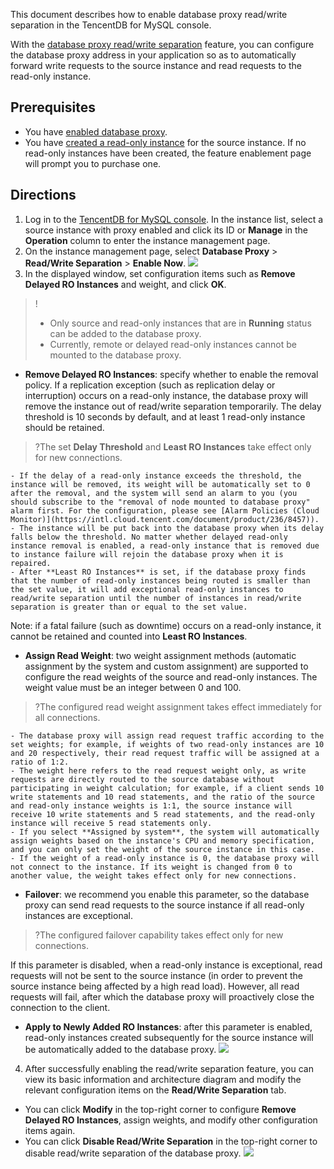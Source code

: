 
This document describes how to enable database proxy read/write separation in the TencentDB for MySQL console.

With the [database proxy read/write separation](https://intl.cloud.tencent.com/document/product/236/41093) feature, you can configure the database proxy address in your application so as to automatically forward write requests to the source instance and read requests to the read-only instance.

## Prerequisites
- You have [enabled database proxy](https://intl.cloud.tencent.com/document/product/236/41087).
- You have [created a read-only instance](https://intl.cloud.tencent.com/document/product/236/7270) for the source instance. If no read-only instances have been created, the feature enablement page will prompt you to purchase one.

## Directions
1. Log in to the [TencentDB for MySQL console](https://console.cloud.tencent.com/cdb). In the instance list, select a source instance with proxy enabled and click its ID or **Manage** in the **Operation** column to enter the instance management page.
2. On the instance management page, select **Database Proxy** > **Read/Write Separation** > **Enable Now**.
![](https://main.qcloudimg.com/raw/b07508f045b727ca63c294b707159474.png)
3. In the displayed window, set configuration items such as **Remove Delayed RO Instances** and weight, and click **OK**.
>!
>- Only source and read-only instances that are in **Running** status can be added to the database proxy.
>- Currently, remote or delayed read-only instances cannot be mounted to the database proxy.
>
 - **Remove Delayed RO Instances**: specify whether to enable the removal policy. If a replication exception (such as replication delay or interruption) occurs on a read-only instance, the database proxy will remove the instance out of read/write separation temporarily. The delay threshold is 10 seconds by default, and at least 1 read-only instance should be retained.
 >?The set **Delay Threshold** and **Least RO Instances** take effect only for new connections.
 >
    - If the delay of a read-only instance exceeds the threshold, the instance will be removed, its weight will be automatically set to 0 after the removal, and the system will send an alarm to you (you should subscribe to the "removal of node mounted to database proxy" alarm first. For the configuration, please see [Alarm Policies (Cloud Monitor)](https://intl.cloud.tencent.com/document/product/236/8457)).
    - The instance will be put back into the database proxy when its delay falls below the threshold. No matter whether delayed read-only instance removal is enabled, a read-only instance that is removed due to instance failure will rejoin the database proxy when it is repaired.
    - After **Least RO Instances** is set, if the database proxy finds that the number of read-only instances being routed is smaller than the set value, it will add exceptional read-only instances to read/write separation until the number of instances in read/write separation is greater than or equal to the set value.
Note: if a fatal failure (such as downtime) occurs on a read-only instance, it cannot be retained and counted into **Least RO Instances**.
 - **Assign Read Weight**: two weight assignment methods (automatic assignment by the system and custom assignment) are supported to configure the read weights of the source and read-only instances. The weight value must be an integer between 0 and 100.
 >?The configured read weight assignment takes effect immediately for all connections.
 >
    - The database proxy will assign read request traffic according to the set weights; for example, if weights of two read-only instances are 10 and 20 respectively, their read request traffic will be assigned at a ratio of 1:2.
    - The weight here refers to the read request weight only, as write requests are directly routed to the source database without participating in weight calculation; for example, if a client sends 10 write statements and 10 read statements, and the ratio of the source and read-only instance weights is 1:1, the source instance will receive 10 write statements and 5 read statements, and the read-only instance will receive 5 read statements only.
    - If you select **Assigned by system**, the system will automatically assign weights based on the instance's CPU and memory specification, and you can only set the weight of the source instance in this case.
    - If the weight of a read-only instance is 0, the database proxy will not connect to the instance. If its weight is changed from 0 to another value, the weight takes effect only for new connections.
 - **Failover**: we recommend you enable this parameter, so the database proxy can send read requests to the source instance if all read-only instances are exceptional.
 >?The configured failover capability takes effect only for new connections.
 >
If this parameter is disabled, when a read-only instance is exceptional, read requests will not be sent to the source instance (in order to prevent the source instance being affected by a high read load). However, all read requests will fail, after which the database proxy will proactively close the connection to the client.
 - **Apply to Newly Added RO Instances**: after this parameter is enabled, read-only instances created subsequently for the source instance will be automatically added to the database proxy.
![](https://main.qcloudimg.com/raw/f2eb858b2b37fd134913738b243a17e8.png)
4. After successfully enabling the read/write separation feature, you can view its basic information and architecture diagram and modify the relevant configuration items on the **Read/Write Separation** tab.
  - You can click **Modify** in the top-right corner to configure **Remove Delayed RO Instances**, assign weights, and modify other configuration items again.
  - You can click **Disable Read/Write Separation** in the top-right corner to disable read/write separation of the database proxy.
![](https://main.qcloudimg.com/raw/098c9fae971719881b6d20eee6ba0e73.png)
